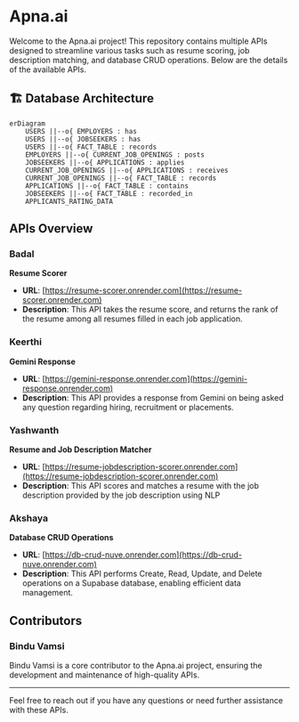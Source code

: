 # Apna.ai

Welcome to the Apna.ai project! This repository contains multiple APIs designed to streamline various tasks such as resume scoring, job description matching, and database CRUD operations. Below are the details of the available APIs.

## 🏗️ Database Architecture

```mermaid
erDiagram
    USERS ||--o{ EMPLOYERS : has
    USERS ||--o{ JOBSEEKERS : has
    USERS ||--o{ FACT_TABLE : records
    EMPLOYERS ||--o{ CURRENT_JOB_OPENINGS : posts
    JOBSEEKERS ||--o{ APPLICATIONS : applies
    CURRENT_JOB_OPENINGS ||--o{ APPLICATIONS : receives
    CURRENT_JOB_OPENINGS ||--o{ FACT_TABLE : records
    APPLICATIONS ||--o{ FACT_TABLE : contains
    JOBSEEKERS ||--o{ FACT_TABLE : recorded_in
    APPLICANTS_RATING_DATA
```

## APIs Overview

### Badal

**Resume Scorer**

- **URL**: [https://resume-scorer.onrender.com](https://resume-scorer.onrender.com)
- **Description**: This API takes the resume score, and returns the rank of the resume among all resumes filled in each job application.

### Keerthi

**Gemini Response**

- **URL**: [https://gemini-response.onrender.com](https://gemini-response.onrender.com)
- **Description**: This API provides a response from Gemini on being asked any question regarding hiring, recruitment or placements.

### Yashwanth

**Resume and Job Description Matcher**

- **URL**: [https://resume-jobdescription-scorer.onrender.com](https://resume-jobdescription-scorer.onrender.com)
- **Description**: This API scores and matches a resume with the job description provided by the job description using NLP

### Akshaya

**Database CRUD Operations**

- **URL**: [https://db-crud-nuve.onrender.com](https://db-crud-nuve.onrender.com)
- **Description**: This API performs Create, Read, Update, and Delete operations on a Supabase database, enabling efficient data management.

## Contributors

### Bindu Vamsi

Bindu Vamsi is a core contributor to the Apna.ai project, ensuring the development and maintenance of high-quality APIs.

---

Feel free to reach out if you have any questions or need further assistance with these APIs.
